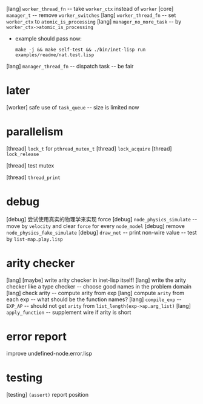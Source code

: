 [lang] `worker_thread_fn` -- take `worker_ctx` instead of `worker`
[core] `manager_t` -- remove `worker_switches`
[lang] `worker_thread_fn` -- set `worker_ctx` to `atomic_is_processing`
[lang] `manager_no_more_task` -- by `worker_ctx->atomic_is_processing`

- example should pass now:

  ```
  make -j && make self-test && ./bin/inet-lisp run examples/readme/nat.test.lisp
  ```

[lang] `manager_thread_fn` -- dispatch task -- be fair

# later

[worker] safe use of `task_queue` -- size is limited now

# parallelism

[thread] `lock_t` for `pthread_mutex_t`
[thread] `lock_acquire`
[thread] `lock_release`

[thread] test mutex

[thread] `thread_print`

# debug

[debug] 尝试使用真实的物理学来实现 force
[debug] `node_physics_simulate` -- move by `velocity` and clear `force` for every `node_model`
[debug] remove `node_physics_fake_simulate`
[debug] `draw_net` -- print non-wire value -- test by `list-map.play.lisp`

# arity checker

[lang] [maybe] write arity checker in inet-lisp itself!
[lang] write the arity checker like a type checker -- choose good names in the problem domain
[lang] check arity -- compute arity from exp
[lang] compute `arity` from each exp -- what should be the function names?
[lang] `compile_exp` -- `EXP_AP` -- should not get `arity` from `list_length(exp->ap.arg_list)`
[lang] `apply_function` -- supplement wire if arity is short

# error report

improve undefined-node.error.lisp

# testing

[testing] `(assert)` report position
